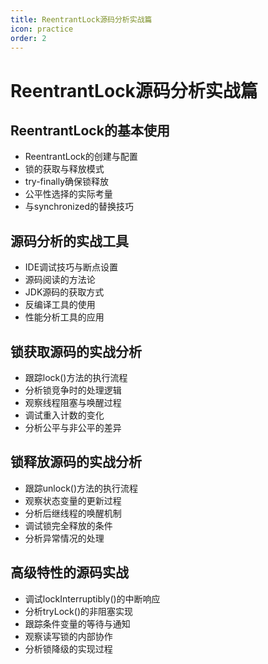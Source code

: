 ```yaml
---
title: ReentrantLock源码分析实战篇
icon: practice
order: 2
---
```


# ReentrantLock源码分析实战篇

## ReentrantLock的基本使用

- ReentrantLock的创建与配置
- 锁的获取与释放模式
- try-finally确保锁释放
- 公平性选择的实际考量
- 与synchronized的替换技巧

## 源码分析的实战工具

- IDE调试技巧与断点设置
- 源码阅读的方法论
- JDK源码的获取方式
- 反编译工具的使用
- 性能分析工具的应用

## 锁获取源码的实战分析

- 跟踪lock()方法的执行流程
- 分析锁竞争时的处理逻辑
- 观察线程阻塞与唤醒过程
- 调试重入计数的变化
- 分析公平与非公平的差异

## 锁释放源码的实战分析

- 跟踪unlock()方法的执行流程
- 观察状态变量的更新过程
- 分析后继线程的唤醒机制
- 调试锁完全释放的条件
- 分析异常情况的处理

## 高级特性的源码实战

- 调试lockInterruptibly()的中断响应
- 分析tryLock()的非阻塞实现
- 跟踪条件变量的等待与通知
- 观察读写锁的内部协作
- 分析锁降级的实现过程
